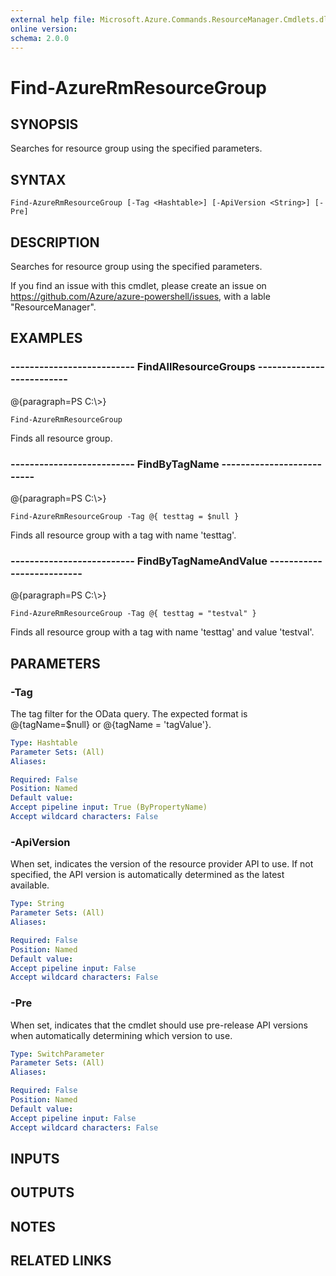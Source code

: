 ```yaml
---
external help file: Microsoft.Azure.Commands.ResourceManager.Cmdlets.dll-Help.xml
online version: 
schema: 2.0.0
---
```


# Find-AzureRmResourceGroup
## SYNOPSIS
Searches for resource group using the specified parameters.

## SYNTAX

```
Find-AzureRmResourceGroup [-Tag <Hashtable>] [-ApiVersion <String>] [-Pre]
```

## DESCRIPTION
Searches for resource group using the specified parameters.

If you find an issue with this cmdlet, please create an issue on https://github.com/Azure/azure-powershell/issues, with a lable "ResourceManager".

## EXAMPLES

### --------------------------  FindAllResourceGroups  --------------------------
@{paragraph=PS C:\\\>}

```
Find-AzureRmResourceGroup
```

Finds all resource group.

### --------------------------  FindByTagName  --------------------------
@{paragraph=PS C:\\\>}

```
Find-AzureRmResourceGroup -Tag @{ testtag = $null }
```

Finds all resource group with a tag with name 'testtag'.

### --------------------------  FindByTagNameAndValue  --------------------------
@{paragraph=PS C:\\\>}

```
Find-AzureRmResourceGroup -Tag @{ testtag = "testval" }
```

Finds all resource group with a tag with name 'testtag' and value 'testval'.

## PARAMETERS

### -Tag
The tag filter for the OData query.
The expected format is @{tagName=$null} or @{tagName = 'tagValue'}.

```yaml
Type: Hashtable
Parameter Sets: (All)
Aliases: 

Required: False
Position: Named
Default value: 
Accept pipeline input: True (ByPropertyName)
Accept wildcard characters: False
```

### -ApiVersion
When set, indicates the version of the resource provider API to use.
If not specified, the API version is automatically determined as the latest available.

```yaml
Type: String
Parameter Sets: (All)
Aliases: 

Required: False
Position: Named
Default value: 
Accept pipeline input: False
Accept wildcard characters: False
```

### -Pre
When set, indicates that the cmdlet should use pre-release API versions when automatically determining which version to use.

```yaml
Type: SwitchParameter
Parameter Sets: (All)
Aliases: 

Required: False
Position: Named
Default value: 
Accept pipeline input: False
Accept wildcard characters: False
```

## INPUTS

## OUTPUTS

## NOTES

## RELATED LINKS

